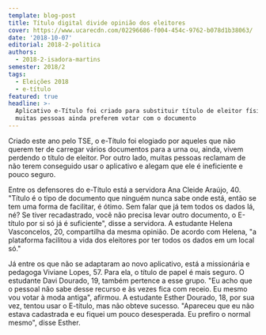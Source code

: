 ```yaml
---
template: blog-post
title: Título digital divide opinião dos eleitores
cover: https://www.ucarecdn.com/02296686-f004-454c-9762-b078d1b38063/
date: '2018-10-07'
editorial: 2018-2-politica
authors:
  - 2018-2-isadora-martins
semester: 2018/2
tags:
  - Eleições 2018
  - e-título
featured: true
headline: >-
  Aplicativo e-Título foi criado para substituir título de eleitor físico, mas
  muitas pessoas ainda preferem votar com o documento
---
```

Criado este ano pelo TSE, o e-Título foi elogiado por aqueles que não querem ter de carregar vários documentos para a urna ou, ainda, vivem perdendo o título de eleitor. Por outro lado, muitas pessoas reclamam de não terem conseguido usar o aplicativo e alegam que ele é ineficiente e pouco seguro.

Entre os defensores do e-Título está a servidora Ana Cleide Araújo, 40. "Título é o tipo de documento que ninguém nunca sabe onde está, então se tem uma forma de facilitar, é ótimo. Sem falar que já tem todos os dados lá, né? Se tiver recadastrado, você não precisa levar outro documento, o E-título por si só já é suficiente", disse a servidora. A estudante Helena Vasconcelos, 20, compartilha da mesma opinião. De acordo com Helena, "a plataforma facilitou a vida dos eleitores por ter todos os dados em um local só."

Já entre os que não se adaptaram ao novo aplicativo, está a missionária e pedagoga Viviane Lopes, 57. Para ela, o título de papel é mais seguro. O estudante Davi Dourado, 19, também pertence a esse grupo. "Eu acho que o pessoal não sabe desse recurso e às vezes fica com receio. Eu mesmo vou votar à moda antiga", afirmou. A estudante Esther Dourado, 18, por sua vez, tentou usar o E-título, mas não obteve sucesso. "Apareceu que eu não estava cadastrada e eu fiquei um pouco desesperada. Eu prefiro o normal mesmo", disse Esther.
